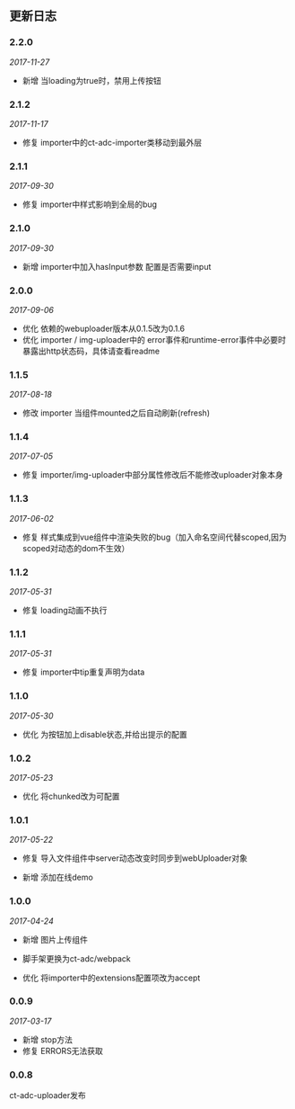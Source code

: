 ## 更新日志

### 2.2.0

*2017-11-27*

- 新增 当loading为true时，禁用上传按钮

### 2.1.2

*2017-11-17*

- 修复 importer中的ct-adc-importer类移动到最外层

### 2.1.1

*2017-09-30*

- 修复 importer中样式影响到全局的bug

### 2.1.0

*2017-09-30*

- 新增 importer中加入hasInput参数 配置是否需要input

### 2.0.0

*2017-09-06*

- 优化 依赖的webuploader版本从0.1.5改为0.1.6
- 优化 importer / img-uploader中的 error事件和runtime-error事件中必要时暴露出http状态码，具体请查看readme

### 1.1.5

*2017-08-18*

- 修改 importer 当组件mounted之后自动刷新(refresh)

### 1.1.4

*2017-07-05*

- 修复 importer/img-uploader中部分属性修改后不能修改uploader对象本身

### 1.1.3

*2017-06-02*

- 修复 样式集成到vue组件中渲染失败的bug（加入命名空间代替scoped,因为scoped对动态的dom不生效）

### 1.1.2

*2017-05-31*

- 修复 loading动画不执行

### 1.1.1

*2017-05-31*

- 修复 importer中tip重复声明为data

### 1.1.0

*2017-05-30*

- 优化 为按钮加上disable状态,并给出提示的配置

### 1.0.2

*2017-05-23*

- 优化 将chunked改为可配置

### 1.0.1

*2017-05-22*

- 修复 导入文件组件中server动态改变时同步到webUploader对象

- 新增 添加在线demo

### 1.0.0

*2017-04-24*

- 新增 图片上传组件

- 脚手架更换为ct-adc/webpack

- 优化 将importer中的extensions配置项改为accept

### 0.0.9

*2017-03-17*

- 新增 stop方法
- 修复 ERRORS无法获取

### 0.0.8

ct-adc-uploader发布
